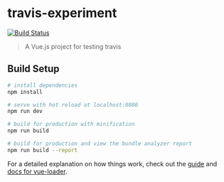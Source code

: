 # travis-experiment

[![Build Status](https://travis-ci.org/dongkuo/travis-experiment.svg?branch=master)](https://travis-ci.org/dongkuo/travis-experiment)

> A Vue.js project for testing travis

## Build Setup

``` bash
# install dependencies
npm install

# serve with hot reload at localhost:8080
npm run dev

# build for production with minification
npm run build

# build for production and view the bundle analyzer report
npm run build --report
```

For a detailed explanation on how things work, check out the [guide](http://vuejs-templates.github.io/webpack/) and [docs for vue-loader](http://vuejs.github.io/vue-loader).
